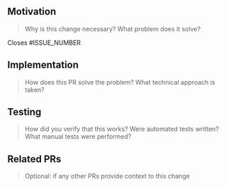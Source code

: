 ## Motivation
> Why is this change necessary? What problem does it solve?

Closes #ISSUE_NUMBER

## Implementation
> How does this PR solve the problem? What technical approach is taken?

## Testing
> How did you verify that this works? Were automated tests written? 
> What manual tests were performed?

## Related PRs
> Optional: if any other PRs provide context to this change
